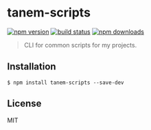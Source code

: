 # tanem-scripts

[![npm version](https://img.shields.io/npm/v/tanem-scripts.svg?style=flat-square)](https://www.npmjs.com/package/tanem-scripts)
[![build status](https://img.shields.io/travis/tanem-scripts/master.svg?style=flat-square)](https://travis-ci.org/tanem-scripts)
[![npm downloads](https://img.shields.io/npm/dm/tanem-scripts.svg?style=flat-square)](https://www.npmjs.com/package/tanem-scripts)

> CLI for common scripts for my projects.

## Installation

```
$ npm install tanem-scripts --save-dev
```

## License

MIT
